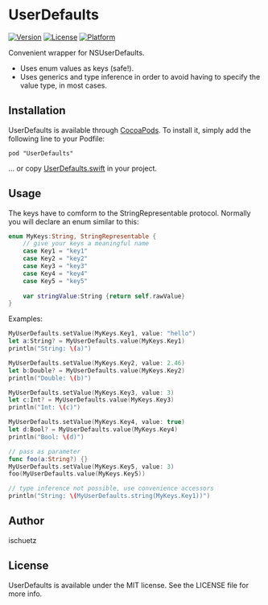 # UserDefaults


[![Version](https://img.shields.io/cocoapods/v/UserDefaults.svg?style=flat)](http://cocoadocs.org/docsets/UserDefaults)
[![License](https://img.shields.io/cocoapods/l/UserDefaults.svg?style=flat)](http://cocoadocs.org/docsets/UserDefaults)
[![Platform](https://img.shields.io/cocoapods/p/UserDefaults.svg?style=flat)](http://cocoadocs.org/docsets/UserDefaults)

Convenient wrapper for NSUserDefaults. 

- Uses enum values as keys (safe!).
- Uses generics and type inference in order to avoid having to specify the value type, in most cases.

## Installation

UserDefaults is available through [CocoaPods](http://cocoapods.org). To install
it, simply add the following line to your Podfile:

    pod "UserDefaults"
    
... or copy [UserDefaults.swift](Pod/Classes/UserDefaults.swift) in your project. 

## Usage

The keys have to comform to the StringRepresentable protocol. Normally you will declare an enum similar to this:

```swift
enum MyKeys:String, StringRepresentable {
    // give your keys a meaningful name
    case Key1 = "key1"
    case Key2 = "key2"
    case Key3 = "key3"
    case Key4 = "key4"
    case Key5 = "key5"
    
    var stringValue:String {return self.rawValue}
}
```

Examples:


```swift
MyUserDefaults.setValue(MyKeys.Key1, value: "hello")
let a:String? = MyUserDefaults.value(MyKeys.Key1)
println("String: \(a)")

MyUserDefaults.setValue(MyKeys.Key2, value: 2.46)
let b:Double? = MyUserDefaults.value(MyKeys.Key2)
println("Double: \(b)")

MyUserDefaults.setValue(MyKeys.Key3, value: 3)
let c:Int? = MyUserDefaults.value(MyKeys.Key3)
println("Int: \(c)")

MyUserDefaults.setValue(MyKeys.Key4, value: true)
let d:Bool? = MyUserDefaults.value(MyKeys.Key4)
println("Bool: \(d)")

// pass as parameter
func foo(a:String?) {}
MyUserDefaults.setValue(MyKeys.Key5, value: 3)
foo(MyUserDefaults.value(MyKeys.Key5))

// type inference not possible, use convenience accessors
println("String: \(MyUserDefaults.string(MyKeys.Key1))")
```

## Author

ischuetz

## License

UserDefaults is available under the MIT license. See the LICENSE file for more info.

